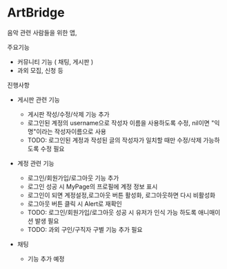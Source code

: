 # ArtBridge

음악 관련 사람들을 위한 앱,

주요기능
  - 커뮤니티 기능 ( 채팅, 게시판 )
  - 과외 모집, 신청 등

진행사항
  - 게시판 관련 기능
    - 게시판 작성/수정/삭제 기능 추가
    - 로그인된 계정의 username으로 작성자 이름을 사용하도록 수정, nil이면 "익명"이라는 작성자이름으로 사용
    - TODO: 로그인된 계정과 작성된 글의 작성자가 일치할 때만 수정/삭제 가능하도록 수정 필요
    
  - 계정 관련 기능
    - 로그인/회원가입/로그아웃 기능 추가
    - 로그인 성공 시 MyPage의 프로필에 계정 정보 표시
    - 로그인이 되면 계정설정,로그아웃 버튼 활성화, 로그아웃하면 다시 비활성화
    - 로그아웃 버튼 클릭 시 Alert로 재확인
    - TODO: 로그인/회원가입/로그아웃 성공 시 유저가 인식 가능 하도록 애니매이션 발생 필요
    - TODO: 과외 구인/구직자 구별 기능 추가 필요
    
  - 채팅
    - 기능 추가 예정

